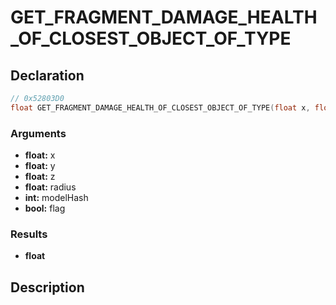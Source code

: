 # GET_FRAGMENT_DAMAGE_HEALTH_OF_CLOSEST_OBJECT_OF_TYPE

## Declaration
```cpp
// 0x52803D0
float GET_FRAGMENT_DAMAGE_HEALTH_OF_CLOSEST_OBJECT_OF_TYPE(float x, float y, float z, float radius, int modelHash, bool flag);
```

### Arguments
- **float:** x
- **float:** y
- **float:** z
- **float:** radius
- **int:** modelHash
- **bool:** flag

### Results
- **float**

## Description
